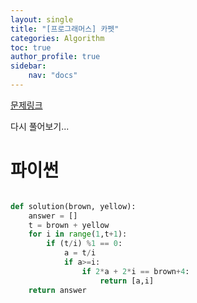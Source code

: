 ```yaml
---
layout: single
title: "[프로그래머스] 카펫"
categories: Algorithm
toc: true
author_profile: true
sidebar:
    nav: "docs"
---
```


[문제링크](https://school.programmers.co.kr/learn/courses/30/lessons/42842)

다시 풀어보기...

# 파이썬
```python

def solution(brown, yellow):
    answer = []
    t = brown + yellow
    for i in range(1,t+1):
        if (t/i) %1 == 0:
            a = t/i
            if a>=i:
                if 2*a + 2*i == brown+4:
                    return [a,i]
    return answer
    
    
```
